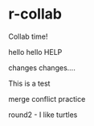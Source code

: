# r-collab

Collab time!

hello hello
HELP

changes changes....

This is a test

merge conflict practice


round2 - I like turtles

